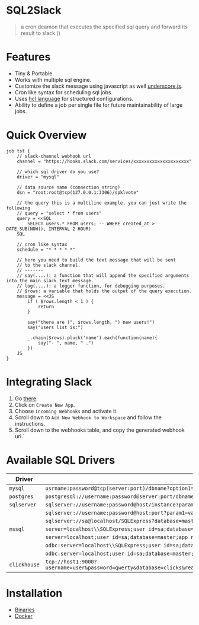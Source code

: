 SQL2Slack
=========
> a cron deamon that executes the specified sql query and forward its result to slack ()

Features
========
- Tiny & Portable.
- Works with multiple sql engine.
- Customize the slack message using javascript as well [underscore.js](https://underscorejs.org/).
- Cron like syntax for scheduling sql jobs.
- Uses [hcl language](https://github.com/hashicorp/hcl) for structured configurations.
- Ability to define a job per single file for future maintainability of large jobs.


Quick Overview
==============
```hcl
job tst {
    // slack-channel webhook url
    channel = "https://hooks.slack.com/services/xxxxxxxxxxxxxxxxxxxxx"

    // which sql driver do you use?
    driver = "mysql"

    // data source name (connection string)
    dsn = "root:root@tcp(127.0.0.1:3306)/spklvote"

    // the query this is a multiline example, you can just write the following
    // query = "select * from users"
    query = <<SQL
        SELECT users.* FROM users; -- WHERE created_at > DATE_SUB(NOW(), INTERVAL 2 HOUR)
    SQL

    // cron like syntax
    schedule = "* * * * *"

    // here you need to build the text message that will be sent 
    // to the slack channel.
    // ------- 
    // say(....): a function that will append the specified arguments into the main slack text message.
    // log(....): a logger function, for debugging purposes.
    // $rows: a variable that holds the output of the query execution.
    message = <<JS
        if ( $rows.length < 1 ) {
            return
        }

        say("there are (", $rows.length, ") new users!")
        say("users list is:")

        _.chain($rows).pluck('name').each(function(name){
            say("- ", name, " .")
        })
    JS
}
```

Integrating Slack
==================
1. Go [there](https://api.slack.com/apps).
2. Click on `Create New App`.
3. Choose `Incoming Webhooks` and activate it.
4. Scroll down to `Add New Webhook to Workspace` and follow the instructions.
5. Scroll down to the webhooks table, and copy the generated webhook url.`

Available SQL Drivers
=====================
| Driver | DSN |
---------| ------ |
| `mysql`| `usrname:password@tcp(server:port)/dbname?option1=value1&...`|
| `postgres`| `postgresql://username:password@server:port/dbname?option1=value1`|
| `sqlserver` | `sqlserver://username:password@host/instance?param1=value&param2=value` |
|             | `sqlserver://username:password@host:port?param1=value&param2=value`|
|             | `sqlserver://sa@localhost/SQLExpress?database=master&connection+timeout=30`|
| `mssql` | `server=localhost\\SQLExpress;user id=sa;database=master;app name=MyAppName`|
|         | `server=localhost;user id=sa;database=master;app name=MyAppName`|
|         | `odbc:server=localhost\\SQLExpress;user id=sa;database=master;app name=MyAppName` |
|         | `odbc:server=localhost;user id=sa;database=master;app name=MyAppName` |
| `clickhouse` |   `tcp://host1:9000?username=user&password=qwerty&database=clicks&read_timeout=10&write_timeout=20&alt_hosts=host2:9000,host3:9000` |

Installation
============
- [Binaries](/releases/)
- [Docker](https://hub.docker.com/r/alash3al/sql2slack)
